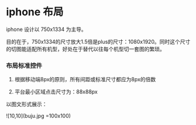 # iphone 布局

iphone 设计以 750x1334 为主导。

目的在于，750x1334的尺寸放大1.5倍是plus的尺寸：1080x1920。同时这个尺寸的切图能适配所有机型，好处在于替代以往每个机型切一套图的繁琐。


### 布局标准控件

1. 根据移动端8px的原则，所有间距或标准尺寸都应为8px的倍数
 
2. 平台最小区域点击尺寸为：88x88px

以图文形式展示：

![10,10](buju.jpg =100x100)
